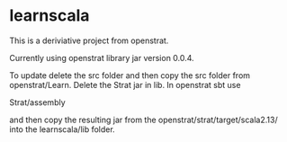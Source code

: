 # learnscala

This is a deriviative project from openstrat.

Currently using openstrat library jar version 0.0.4.

To update delete the src folder and then copy the src folder from openstrat/Learn.
Delete the Strat jar in lib. In openstrat sbt use

Strat/assembly

and then copy the resulting jar from the openstrat/strat/target/scala2.13/ into the learnscala/lib folder.
